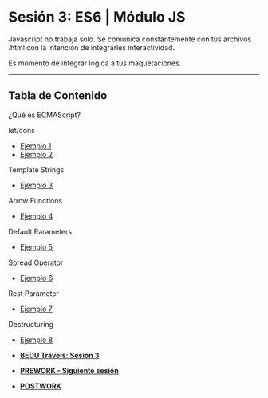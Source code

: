 # Sesión 3: ES6 | Módulo JS

Javascript no trabaja solo. Se comunica constantemente con tus archivos .html con la intención de integrarles interactividad.

Es momento de integrar lógica a tus maquetaciones.


***

## Tabla de Contenido
  
¿Qué es ECMAScript?  

let/cons
- [Ejemplo 1](./Ejemplo-01)
- [Ejemplo 2](./Ejemplo-02)

Template Strings
- [Ejemplo 3](./Ejemplo-03)

Arrow Functions
- [Ejemplo 4](./Ejemplo-04)

Default Parameters
- [Ejemplo 5](./Ejemplo-05)

Spread Operator
- [Ejemplo 6](./Ejemplo-06)

Rest Parameter
- [Ejemplo 7](./Ejemplo-07) 

Destructuring
 - [Ejemplo 8](./Ejemplo-08)

  - **[BEDU Travels: Sesión 3](https://github.com/mikenieva/B1-Programacion-Con-Javascript-Expert/blob/master/BEDU-Travels.md#sesi%C3%B3n-3-es6)**

  - **[PREWORK - Siguiente sesión](#prework)**
  
  - **[POSTWORK](#postwork)**

